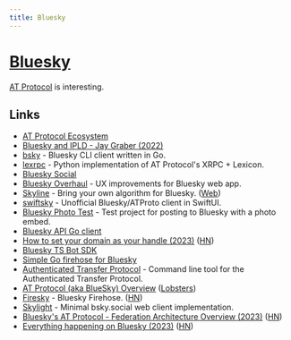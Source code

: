 ```yaml
---
title: Bluesky
---
```


# [Bluesky](https://blueskyweb.xyz/)

[AT Protocol](https://atproto.com/) is interesting.

## Links

- [AT Protocol Ecosystem](https://github.com/bluesky-social/atproto-ecosystem)
- [Bluesky and IPLD - Jay Graber (2022)](https://www.youtube.com/watch?v=jGbBZbl-V8Y)
- [bsky](https://github.com/mattn/bsky) - Bluesky CLI client written in Go.
- [lexrpc](https://github.com/snarfed/lexrpc) - Python implementation of AT Protocol's XRPC + Lexicon.
- [Bluesky Social](https://bsky.app/)
- [Bluesky Overhaul](https://github.com/xenohunter/bluesky-overhaul) - UX improvements for Bluesky web app.
- [Skyline](https://github.com/louislva/skyline) - Bring your own algorithm for Bluesky. ([Web](https://skyline.gay/))
- [swiftsky](https://github.com/rmcan/swiftsky) - Unofficial Bluesky/ATProto client in SwiftUI.
- [Bluesky Photo Test](https://github.com/robpc/bluesky-photo-test) - Test project for posting to Bluesky with a photo embed.
- [Bluesky API Go client](https://github.com/karalabe/go-bluesky)
- [How to set your domain as your handle (2023)](https://blueskyweb.xyz/blog/4-28-2023-domain-handle-tutorial) ([HN](https://news.ycombinator.com/item?id=35749737))
- [Bluesky TS Bot SDK](https://github.com/tautologer/easy-bsky-bot-sdk)
- [Simple Go firehose for Bluesky](https://github.com/CharlesDardaman/blueskyfirehose)
- [Authenticated Transfer Protocol](https://github.com/nrempel/atp) - Command line tool for the Authenticated Transfer Protocol.
- [AT Protocol (aka BlueSky) Overview](https://atproto.com/guides/overview) ([Lobsters](https://lobste.rs/s/2lne9h/at_protocol_aka_bluesky_overview))
- [Firesky](https://firesky.tv/) - Bluesky Firehose. ([HN](https://news.ycombinator.com/item?id=35810901))
- [Skylight](https://github.com/penpenpng/skylight) - Minimal bsky.social web client implementation.
- [Bluesky's AT Protocol - Federation Architecture Overview (2023)](https://blueskyweb.xyz/blog/5-5-2023-federation-architecture) ([HN](https://news.ycombinator.com/item?id=35834106))
- [Everything happening on Bluesky (2023)](https://www.theverge.com/2023/5/2/23708385/bluesky-weather-report-moderation-app-store) ([HN](https://news.ycombinator.com/item?id=35830612))
